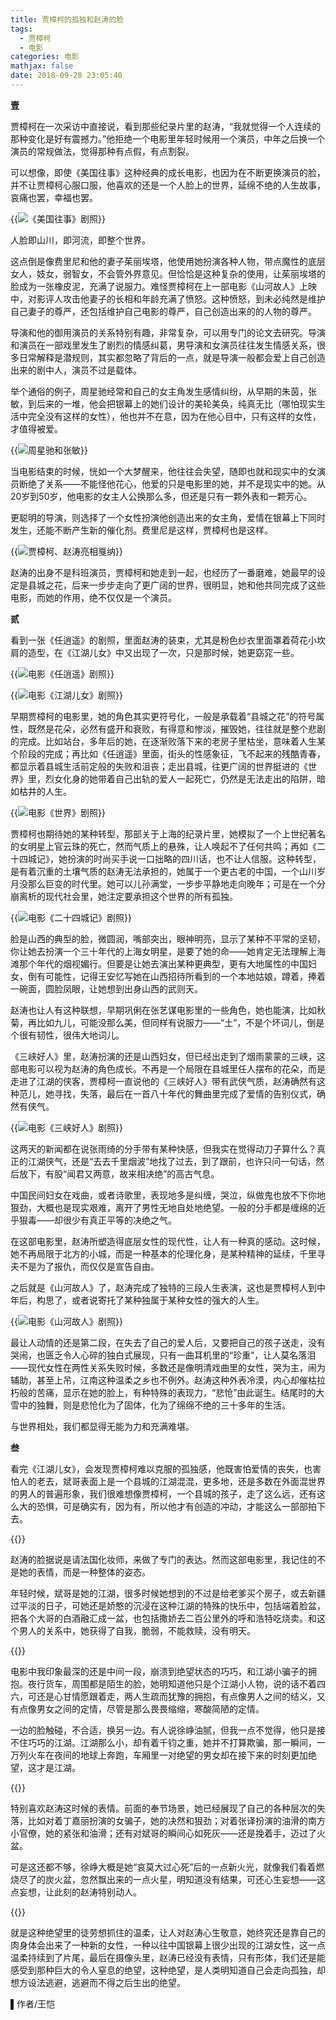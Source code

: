 ```yaml
---
title: 贾樟柯的孤独和赵涛的脸
tags:
  - 贾樟柯
  - 电影
categories: 电影
mathjax: false
date: 2018-09-28 23:05:40
---
```

**壹**

贾樟柯在一次采访中直接说，看到那些纪录片里的赵涛，“我就觉得一个人连续的那种变化是好有震撼力。”他拒绝一个电影里年轻时候用一个演员，中年之后换一个演员的常规做法，觉得那种有点假，有点割裂。

可以想像，即使《美国往事》这种经典的成长电影，也因为在不断更换演员的脸，并不让贾樟柯心服口服，他喜欢的还是一个人脸上的世界，延绵不绝的人生故事，哀痛也罢，幸福也罢。

{{<img src="https://ian2.oss-cn-hangzhou.aliyuncs.com/2018-09-28-150658.jpg" alt="《美国往事》剧照">}}

人脸即山川，即河流，即整个世界。

这点倒是像费里尼和他的妻子茱丽埃塔，他使用她扮演各种人物，带点魔性的底层女人，妓女，弱智女，不会管外界意见。但恰恰是这种复杂的使用，让茱丽埃塔的脸成为一张橡皮泥，充满了说服力。难怪贾樟柯在上一部电影《山河故人》上映中，对影评人攻击他妻子的长相和年龄充满了愤怒。这种愤怒，到未必纯然是维护自己妻子的尊严，还包括维护自己电影的尊严，自己创造出来的的人物的尊严。

导演和他的御用演员的关系特别有趣，非常复杂，可以用专门的论文去研究。导演和演员在一部戏里发生了剧烈的情感纠葛，男导演和女演员往往发生情感关系，很多日常解释是潜规则，其实都忽略了背后的一点，就是导演一般都会爱上自己创造出来的剧中人，演员不过是载体。

举个通俗的例子，周星驰经常和自己的女主角发生感情纠纷，从早期的朱茵，张敏，到后来的一堆，他会把银幕上的她们设计的美轮美奂，纯真无比（哪怕现实生活中完全没有这样的女性），他也并不在意，因为在他心目中，只有这样的女性，才值得被爱。

{{<img src="https://ian2.oss-cn-hangzhou.aliyuncs.com/2018-09-28-150717.jpg" alt="周星驰和张敏">}}

当电影结束的时候，恍如一个大梦醒来，他往往会失望，随即也就和现实中的女演员断绝了关系——不能怪他花心，他爱的只是电影里的她，并不是现实中的她。从20岁到50岁，他电影的女主人公换那么多，但还是只有一颗外表和一颗芳心。

更聪明的导演，则选择了一个女性扮演他创造出来的女主角，爱情在银幕上下同时发生，还能不断产生新的催化剂。费里尼是这样，贾樟柯也是这样。

{{<img src="https://ian2.oss-cn-hangzhou.aliyuncs.com/2018-09-28-150743.jpg" alt="贾樟柯、赵涛亮相戛纳">}}


赵涛的出身不是科班演员，贾樟柯和她走到一起，也经历了一番磨难，她最早的设定是县城之花，后来一步步走向了更广阔的世界，很明显，她和他共同完成了这些电影，而她的作用，绝不仅仅是一个演员。

**贰**

看到一张《任逍遥》的剧照，里面赵涛的装束，尤其是粉色纱衣里面罩着荷花小坎肩的造型，在《江湖儿女》中又出现了一次，只是那时候，她更窈窕一些。

{{<img src="https://ian2.oss-cn-hangzhou.aliyuncs.com/2018-09-28-150804.jpg" alt="电影《任逍遥》剧照">}}

{{<img src="https://ian2.oss-cn-hangzhou.aliyuncs.com/2018-09-28-150819.jpg" alt="电影《江湖儿女》剧照">}}


早期贾樟柯的电影里，她的角色其实更符号化，一般是承载着“县城之花”的符号属性，既然是花朵，必然有盛开和衰败，有得意和惨淡，摧毁她，往往就是整个悲剧的完成。比如站台，多年后的她，在逐渐败落下来的老房子里枯坐，意味着人生某个阶段的完成；再比如《任逍遥》里面，街头的性感象征，飞不起来的残酷青春，都显示着县城生活前定般的失败和沮丧；走出县城，往更广阔的世界挺进的《世界》里，烈女化身的她带着自己出轨的爱人一起死亡，仍然是无法走出的陷阱，暗如枯井的人生。

{{<img src="https://ian2.oss-cn-hangzhou.aliyuncs.com/2018-09-28-150840.jpg" alt="电影《世界》剧照">}}

贾樟柯也期待她的某种转型，那部关于上海的纪录片里，她模拟了一个上世纪著名的女明星上官云珠的死亡，然而气质上的悬殊，让人唤起不了任何共鸣；再如《二十四城记》，她扮演的时尚买手说一口拙略的四川话，也不让人信服。这种转型，是有着沉重的土壤气质的赵涛无法承担的，她属于一个更古老的中国，一个山川岁月没那么巨变的时代里。她可以儿孙满堂，一步步平静地走向晚年；可是在一个分崩离析的现代社会里，她注定要承担这个世界的所有孤独。

{{<img src="https://ian2.oss-cn-hangzhou.aliyuncs.com/2018-09-28-150856.jpg" alt="电影《二十四城记》剧照">}}

脸是山西的典型的脸，微圆润，嘴部突出，眼神明亮，显示了某种不平常的坚韧，你让她去扮演一个三十年代的上海女明星，是要了她的命——她肯定无法理解上海滩那个年代的烟视媚行。但要是让她去演出某种更典型，更有大地属性的中国妇女，倒有可能性，记得王安忆写她在山西招待所看到的一个本地姑娘，蹲着，捧着一碗面，圆脸凤眼，让她想到出身山西的武则天。

赵涛也让人有这种联想，早期巩俐在张艺谋电影里的一些角色，她也能演，比如秋菊，再比如九儿，可能没那么美，但同样有说服力——“土”，不是个坏词儿，倒是个很有韧性，很伟大地词儿。

《三峡好人》里，赵涛扮演的还是山西妇女，但已经出走到了烟雨蒙蒙的三峡，这部电影可以视为赵涛的角色成长。不再是一个局限在县城里任人摆布的花朵，而是走进了江湖的侠客，贾樟柯一直说他的《三峡好人》带有武侠气质，赵涛确然有这种范儿，她寻找，失落，最后在一首八十年代的舞曲里完成了爱情的告别仪式，确然有侠气。

{{<img src="https://ian2.oss-cn-hangzhou.aliyuncs.com/2018-09-28-150913.jpg" alt="电影《三峡好人》剧照">}}

这两天的新闻都在说张雨绮的分手带有某种快感，但我实在觉得动刀子算什么？真正的江湖侠气，还是“去去千里烟波”地找了过去，到了跟前，也许只问一句话，然后放下，有股“闻君又两意，故来相决绝”的高古气息。

中国民间妇女在戏曲，或者诗歌里，表现地多是纠缠，哭泣，纵做鬼也放不下你地狠劲，大概也是现实艰难，离开了男性无地自处地绝望。一般的分手都是缠绵的近乎狠毒——却很少有真正平等的决绝之气。

在这部电影里，赵涛所塑造得底层女性的现代性，让人有一种真的感动。这时候，她不再局限于北方的小城，而是一种基本的伦理化身，是某种精神的延续，千里寻夫不是为了报仇，而仅仅是宣告自由。

之后就是《山河故人》了，赵涛完成了独特的三段人生表演，这也是贾樟柯人到中年后，构思了，或者说寄托了某种独属于某种女性的强大的人生。

{{<img src="https://ian2.oss-cn-hangzhou.aliyuncs.com/2018-09-28-150927.jpg" alt="电影《山河故人》剧照">}}

最让人动情的还是第二段，在失去了自己的爱人后，又要把自己的孩子送走，没有哭闹，也匮乏令人心碎的独白式展现，只有一曲耳机里的“珍重”，让人莫名落泪——现代女性在两性关系失败时候，多数还是像明清戏曲里的女性，哭为主，闹为辅助，甚至上吊，江南这种温柔之乡也不例外。赵涛这种外表冷漠，内心却催枯拉朽般的苦痛，显示在她的脸上，有种特殊的表现力，“悲怆”由此诞生。结尾时的大雪中的独舞，则是悲怆化为了固体，化为了绵绵不绝的三十多年的生活。

与世界相处，我们都显得无能为力和充满难堪。

**叁**

看完《江湖儿女》，会发现贾樟柯难以克服的孤独感，他既害怕爱情的丧失，也害怕人的老去，斌哥表面上是一个县城的江湖混混，更多地，还是多数在外面混世界的男人的普遍形象，我们很难想像贾樟柯，一个县城的孩子，走了这么远，还有这么大的恐惧，可是确实有，因为有，所以他才有创造的冲动，才能这么一部部拍下去。

{{<img src="https://ian2.oss-cn-hangzhou.aliyuncs.com/2018-09-28-150949.jpg" alt="">}}

赵涛的脸据说是请法国化妆师，来做了专门的表达。然而这部电影里，我记住的不是她的表情，而是一种整体的姿态。

年轻时候，斌哥是她的江湖，很多时候她想到的不过是给老爹买个房子，或去新疆过平淡的日子，可她还是娇憨的沉浸在这种江湖的特殊的快乐中，包括端着脸盆，把各个大哥的白酒融汇成一盆，也包括撒娇去二百公里外的呼和浩特吃烧卖。和这个男人的关系中，她获得了自我，脆弱，不能救赎，没有明天。

{{<img src="https://ian2.oss-cn-hangzhou.aliyuncs.com/2018-09-28-150958.jpg" alt="">}}

电影中我印象最深的还是中间一段，崩溃到绝望状态的巧巧，和江湖小骗子的拥抱。夜行货车，周围都是陌生的脸，她明知道他只是个江湖小人物，说的话不着四六，可还是心甘情愿跟着走，两人生疏而犹豫的拥抱，有点像男人之间的结义，又有点像男女之间的定情，尽管是那么畏畏缩缩，寒酸简陋的定情。

一边的脸触碰，不合适，换另一边。有人说徐峥油腻，但我一点不觉得，他只是接不住巧巧的江湖。江湖那么小，却有着千钧之重，她并不打算欺骗，那一瞬间，一万列火车在夜间的地球上奔跑，车厢里一对绝望的男女却在接下来的时刻更加绝望，这才是江湖。

{{<img src="https://ian2.oss-cn-hangzhou.aliyuncs.com/2018-09-28-151012.jpg" alt="">}}

特别喜欢赵涛这时候的表情。前面的奉节场景，她已经展现了自己的各种层次的失落，比如对着丁嘉丽扮演的女骗子，她的决然和狠劲；对着张译扮演的油滑的南方小官僚，她的紧张和油滑；还有对斌哥的瞬间心如死灰——还是挽着手，迈过了火盆。

可是这还都不够，徐峥大概是她“哀莫大过心死”后的一点新火光，就像我们看着燃烧尽了的炭火盆，忽然飘出来的一点火星，明知道没有结果，可还心生妄想——这点妄想，让此刻的赵涛特别动人。

{{<img src="httpss://mmbiz.qpic.cn/mmbiz.jpg/E79533iboUxf3F2NGUL6oQyOUa5P2M9OicElibPIEKHTDTj9NibXJAWAHZaOmDYw7ibR16kzdjErjS07AlOw3IOHTibQ/640?wx_fmt=jpeg&tp=webp&wxfrom=5&wx_lazy=1&wx_co=1" alt="">}}

就是这种绝望里的徒劳想抓住的温柔，让人对赵涛心生敬意，她终究还是靠自己的肉身体会出来了一种新的女性，一种以往中国银幕上很少出现的江湖女性，这一点温柔持续到了片尾，最后在摄像头里，赵涛已经没有表情，只有形体，我们还是能感受到那种巨大的令人窒息的绝望，这种绝望，是人类明知道自己会走向孤独，却想方设法逃避，逃避而不得之后生出的绝望。

▌作者/王恺
